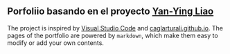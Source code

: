 ## Porfoliio basando en el proyecto [Yan-Ying Liao](https://noworneverev.github.io/)
The project is inspired by [Visual Studio Code](https://github.com/microsoft/vscode) and [caglarturali.github.io](https://github.com/caglarturali/caglarturali.github.io). The pages of the portfolio are powered by `markdown`, which make them easy to modify or add your own contents.




